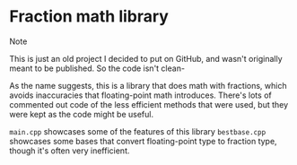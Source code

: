 # Fraction math library

> [!NOTE]
> This is just an old project I decided to put on GitHub, and wasn't originally meant to be published. So the code isn't clean-

As the name suggests, this is a library that does math with fractions, which avoids inaccuracies that floating-point math introduces.
There's lots of commented out code of the less efficient methods that were used, but they were kept as the code might be useful.

`main.cpp` showcases some of the features of this library
`bestbase.cpp` showcases some bases that convert floating-point type to fraction type, though it's often very inefficient.
